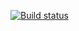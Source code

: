 [![Build status](https://ci.appveyor.com/api/projects/status/iladg0tveklya1s0?svg=true)](https://ci.appveyor.com/project/Angedal/autotesting-2-2)
